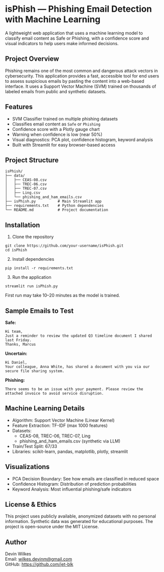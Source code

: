 # isPhish — Phishing Email Detection with Machine Learning

A lightweight web application that uses a machine learning model to classify email content as Safe or Phishing, with a confidence score and visual indicators to help users make informed decisions.

## Project Overview

Phishing remains one of the most common and dangerous attack vectors in cybersecurity. This application provides a fast, accessible tool for end users to assess suspicious emails by pasting the content into a web-based interface. It uses a Support Vector Machine (SVM) trained on thousands of labeled emails from public and synthetic datasets.

## Features

- SVM Classifier trained on multiple phishing datasets
- Classifies email content as `Safe` or `Phishing`
- Confidence score with a Plotly gauge chart
- Warning when confidence is low (near 50%)
- Visual diagnostics: PCA plot, confidence histogram, keyword analysis
- Built with Streamlit for easy browser-based access

## Project Structure

```
isPhish/
├── data/
│   ├── CEAS-08.csv
│   ├── TREC-06.csv
│   ├── TREC-07.csv
│   ├── Ling.csv
│   └── phishing_and_ham_emails.csv
├── isPhish.py          # Main Streamlit app
├── requirements.txt    # Python dependencies
└── README.md           # Project documentation
```

## Installation

1. Clone the repository

```
git clone https://github.com/your-username/isPhish.git
cd isPhish
```

2. Install dependencies

```
pip install -r requirements.txt
```

3. Run the application

```
streamlit run isPhish.py
```

First run may take 10–20 minutes as the model is trained.

## Sample Emails to Test

**Safe:**
```
Hi team,
Just a reminder to review the updated Q3 timeline document I shared last Friday.
Thanks, Marcus
```

**Uncertain:**
```
Hi Daniel,
Your colleague, Anna White, has shared a document with you via our secure file sharing system.
```

**Phishing:**
```
There seems to be an issue with your payment. Please review the attached invoice to avoid service disruption.
```

## Machine Learning Details

- Algorithm: Support Vector Machine (Linear Kernel)
- Feature Extraction: TF-IDF (max 1000 features)
- Datasets:
  - CEAS-08, TREC-06, TREC-07, Ling
  - phishing_and_ham_emails.csv (synthetic via LLM)
- Train/Test Split: 67/33
- Libraries: scikit-learn, pandas, matplotlib, plotly, streamlit

## Visualizations

- PCA Decision Boundary: See how emails are classified in reduced space
- Confidence Histogram: Distribution of prediction probabilities
- Keyword Analysis: Most influential phishing/safe indicators

## License & Ethics

This project uses publicly available, anonymized datasets with no personal information. Synthetic data was generated for educational purposes. The project is open-source under the MIT License.

## Author

Devin Wilkes  
Email: wilkes.devinm@gmail.com  
GitHub: https://github.com/jet-blk
